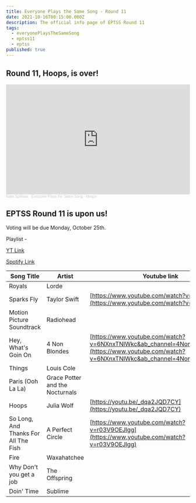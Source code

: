 ```yaml
---
title: Everyone Plays the Same Song - Round 11
date: 2021-10-16T00:15:00.000Z
description: The official info page of EPTSS Round 11
tags:
  - everyonePlaysTheSameSong
  - eptss11
  - eptss
published: true
---
```

## Round 11, Hoops, is over!

<iframe width="100%" height="300" scrolling="no" frameborder="no" allow="autoplay" src="https://w.soundcloud.com/player/?url=https%3A//api.soundcloud.com/playlists/1359030388&color=%23ff5500&auto_play=false&hide_related=false&show_comments=true&show_user=true&show_reposts=false&show_teaser=true&visual=true"></iframe><div style="font-size: 10px; color: #cccccc;line-break: anywhere;word-break: normal;overflow: hidden;white-space: nowrap;text-overflow: ellipsis; font-family: Interstate,Lucida Grande,Lucida Sans Unicode,Lucida Sans,Garuda,Verdana,Tahoma,sans-serif;font-weight: 100;"><a href="https://soundcloud.com/nate-spilman" title="Nate Spilman" target="_blank" style="color: #cccccc; text-decoration: none;">Nate Spilman</a> · <a href="https://soundcloud.com/nate-spilman/sets/everyone-plays-the-same-song-8" title="Everyone Plays the Same Song - Hoops" target="_blank" style="color: #cccccc; text-decoration: none;">Everyone Plays the Same Song - Hoops</a></div>

## EPTSS Round 11 is upon us!

Voting will be due Monday, October 25th. 

Playlist - 

[YT Link](https://www.youtube.com/watch?v=R55JUpfyPeg&list=PLDkm3cHHN23ETQ-kgbvp1mvJPfoL1xSDG)

[Spotify Link ](https://open.spotify.com/playlist/7KA3i9CXsOhJ6DGNlZ8Vlr?si=1f52ad2a22a94fd1)

| **Song Title**                       | **Artist**                      | **Youtube link**                                                                                                                                   |
| ------------------------------------ | ------------------------------- | -------------------------------------------------------------------------------------------------------------------------------------------------- |
| Royals                               | Lorde                           |                                                                                                                                                    |
| Sparks Fly                           | Taylor Swift                    | [https://www.youtube.com/watch?​v=oKar-tF__ac](https://www.youtube.com/watch?v=oKar-tF__ac)                                                        |
| Motion Picture Soundtrack            | Radiohead                       |                                                                                                                                                    |
| Hey, What's Goin On                  | 4 Non Blondes                   | [https://www.youtube.com/watch?​v=6NXnxTNIWkc&ab_channel=​4NonBlondesVEVO](https://www.youtube.com/watch?v=6NXnxTNIWkc&ab_channel=4NonBlondesVEVO) |
| Things                               | Louis Cole                      |                                                                                                                                                    |
| Paris (Ooh La La)                    | Grace Potter and the Nocturnals |                                                                                                                                                    |
| Hoops                                | Julia Wolf                      | [https://youtu.be/_dqa2JQD7CY](https://youtu.be/_dqa2JQD7CY)                                                                                       |
| So Long, And Thanks For All The Fish | A Perfect Circle                | [https://www.youtube.com/watch?​v=r03V9OEJlgg](https://www.youtube.com/watch?v=r03V9OEJlgg)                                                        |
| Fire                                 | Waxahatchee                     |                                                                                                                                                    |
| Why Don't you get a job              | The Offspring                   |                                                                                                                                                    |
| Doin' Time                           | Sublime                         |                                                                                                                                                    |